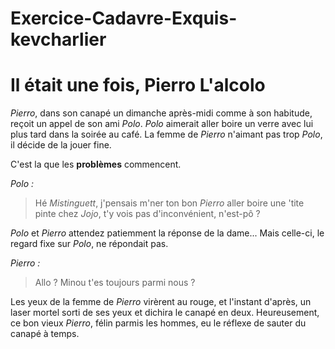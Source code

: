 # Exercice-Cadavre-Exquis-kevcharlier

# Il était une fois, Pierro L'alcolo

*Pierro*, dans son canapé un dimanche après-midi comme à son habitude, reçoit un appel de son ami *Polo*. *Polo* aimerait aller boire un verre avec lui plus tard dans la soirée au café. La femme de *Pierro* n'aimant pas trop *Polo*, il décide de la jouer fine.

C'est la que les **problèmes** commencent. 

*Polo :*
> Hé *Mistinguett*, j'pensais m'ner ton bon *Pierro* aller boire une 'tite pinte chez *Jojo*, t'y vois pas d'inconvénient, n'est-pô ?

*Polo* et *Pierro* attendez patiemment la réponse de la dame... Mais celle-ci, le regard fixe sur *Polo*, ne répondait pas.

*Pierro :*
> Allo ? Minou t'es toujours parmi nous ?

Les yeux de la femme de *Pierro* virèrent au rouge, et l'instant d'après, un laser mortel sorti de ses yeux et dichira le canapé en deux. Heureusement, ce bon vieux *Pierro*, félin parmis les hommes, eu le réflexe de sauter du canapé à temps.